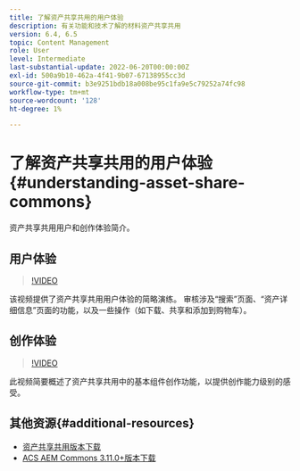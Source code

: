 ```yaml
---
title: 了解资产共享共用的用户体验
description: 有关功能和技术了解的材料资产共享共用
version: 6.4, 6.5
topic: Content Management
role: User
level: Intermediate
last-substantial-update: 2022-06-20T00:00:00Z
exl-id: 500a9b10-462a-4f41-9b07-67138955cc3d
source-git-commit: b3e9251bdb18a008be95c1fa9e5c79252a74fc98
workflow-type: tm+mt
source-wordcount: '128'
ht-degree: 1%

---
```


# 了解资产共享共用的用户体验{#understanding-asset-share-commons}

资产共享共用用户和创作体验简介。

## 用户体验

>[!VIDEO](https://video.tv.adobe.com/v/20497?quality=12&learn=on)

该视频提供了资产共享共用用户体验的简略演练。 审核涉及“搜索”页面、“资产详细信息”页面的功能，以及一些操作（如下载、共享和添加到购物车）。

## 创作体验

>[!VIDEO](https://video.tv.adobe.com/v/20498?quality=12&learn=on)

此视频简要概述了资产共享共用中的基本组件创作功能，以提供创作能力级别的感受。

## 其他资源{#additional-resources}

* [资产共享共用版本下载](https://github.com/Adobe-Marketing-Cloud/asset-share-commons/releases)
* [ACS AEM Commons 3.11.0+版本下载](https://github.com/Adobe-Consulting-Services/acs-aem-commons/releases)
